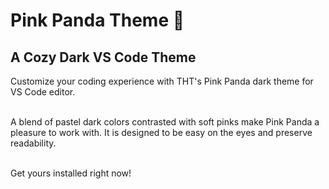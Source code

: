 # Pink Panda Theme 🐼

## A Cozy Dark VS Code Theme 

Customize your coding experience with THT's Pink Panda dark theme for VS Code editor. 
<br /><br />

A blend of pastel dark colors contrasted with soft pinks make Pink Panda a pleasure to work with. It is designed to be easy on the eyes and preserve readability.
<br /><br />

Get yours installed right now! 



